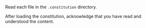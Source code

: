 Read each file in the `.constitution` directory.

After loading the constitution, acknowledge that you have read and understood the content.